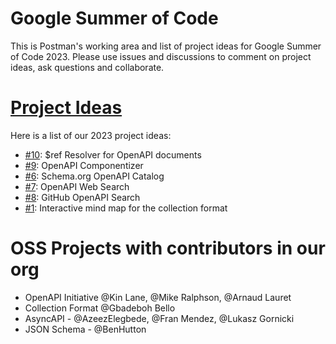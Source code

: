 # Google Summer of Code
This is Postman's working area and list of project ideas for Google Summer of Code 2023. Please use issues and discussions to comment on project ideas, ask questions and collaborate.

# [Project Ideas](https://github.com/postman-open-technologies/gsoc-2023/issues?q=is%3Aissue+is%3Aopen+label%3Afinal+label%3Aideas)
Here is a list of our 2023 project ideas:
- [#10](https://github.com/postman-open-technologies/gsoc-2023/issues/10): $ref Resolver for OpenAPI documents
- [#9](https://github.com/postman-open-technologies/gsoc-2023/issues/9): OpenAPI Componentizer
- [#6](https://github.com/postman-open-technologies/gsoc-2023/issues/6): Schema.org OpenAPI Catalog
- [#7](https://github.com/postman-open-technologies/gsoc-2023/issues/7): OpenAPI Web Search
- [#8](https://github.com/postman-open-technologies/gsoc-2023/issues/8): GitHub OpenAPI Search
- [#1](https://github.com/postman-open-technologies/gsoc-2023/issues/1): Interactive mind map for the collection format


# OSS Projects with contributors in our org
- OpenAPI Initiative @Kin Lane, @Mike Ralphson, @Arnaud Lauret
- Collection Format @Gbadeboh Bello
- AsyncAPI - @AzeezElegbede, @Fran Mendez, @Lukasz Gornicki
- JSON Schema - @BenHutton

